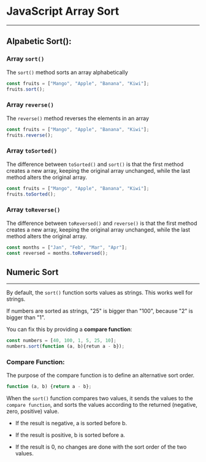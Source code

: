 # JavaScript Array Sort
---
## Alpabetic Sort():
### Array `sort()`
The `sort()` method sorts an array alphabetically
```js
const fruits = ["Mango", "Apple", "Banana", "Kiwi"];
fruits.sort();
```
### Array `reverse()`
The `reverse()` method reverses the elements in an array
```js
const fruits = ["Mango", "Apple", "Banana", "Kiwi"];
fruits.reverse();
```

### Array `toSorted()`
The difference between `toSorted()` and `sort()` is that the first method creates a new array, keeping the original array unchanged, while the last method alters the original array.
```js
const fruits = ["Mango", "Apple", "Banana", "Kiwi"];
fruits.toSorted();
```

### Array `toReverse()`
The difference between `toReversed()` and `reverse()` is that the first method creates a new array, keeping the original array unchanged, while the last method alters the original array.
```js
const months = ["Jan", "Feb", "Mar", "Apr"];
const reversed = months.toReversed();
```
## Numeric Sort
---
By default, the `sort()` function sorts values as strings. This works well for strings. 

If numbers are sorted as strings, "25" is bigger than "100", because "2" is bigger than "1".

You can fix this by providing a **compare function**:
```js
const numbers = [40, 100, 1, 5, 25, 10];
numbers.sort(function (a, b){retun a - b});
```

### Compare Function:
The purpose of the compare function is to define an alternative sort order.
```js
function (a, b) {return a - b};
```
When the `sort()` function compares two values, it sends the values to the `compare function`, and sorts the values according to the returned (negative, zero, positive) value.
* If the result is negative, a is sorted before b.

* If the result is positive, b is sorted before a.

* If the result is 0, no changes are done with the sort order of the two values.